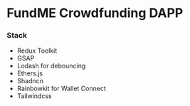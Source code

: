 # FundME Crowdfunding DAPP

### Stack
- Redux Toolkit
- GSAP
- Lodash for debouncing
- Ethers.js
- Shadncn
- Rainbowkit for Wallet Connect
- Tailwindcss